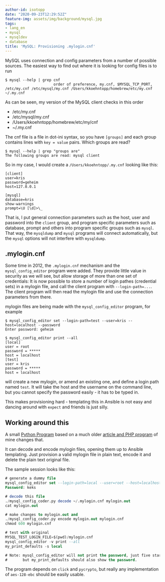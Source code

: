 ```yaml
---
author-id: isotopp
date: "2020-09-23T12:29:52Z"
feature-img: assets/img/background/mysql.jpg
tags:
- lang_en
- mysql
- mysqldev
- database
title: 'MySQL: Provisioning .mylogin.cnf'
---
```

MySQL uses connection and config parameters from a number of possible sources. The easiest way to find out where it is looking for config files is to run

```console
$ mysql --help | grep cnf
                      order of preference, my.cnf, $MYSQL_TCP_PORT,
/etc/my.cnf /etc/mysql/my.cnf /Users/kkoehntopp/homebrew/etc/my.cnf ~/.my.cnf
```

As can be seen, my version of the MySQL client checks in this order

- /etc/my.cnf
- /etc/mysql/my.cnf
- /Users/kkoehntopp/homebrew/etc/my/cnf
- ~/.my.cnf

The cnf file is a file in dot-ini syntax, so you have `[groups]` and each group contains lines with `key = value` pairs. Which groups are read?

```console
$ mysql --help | grep "groups are"
The following groups are read: mysql client
```

So in my case, I would create a `/Users/kkoehntopp/.my.cnf` looking like this:

```console
[client]
user=kris
password=geheim
host=127.0.0.1

[mysql]
database=kris
show-warnings
prompt=\U [\d]>\_
```

That is, I put general connection parameters such as the host, user and password into the `client` group, and program specific parameters such as database, prompt and others into program specific groups such as `mysql`. That way, the `mysqldump` and `mysql` programs will connect automatically, but the `mysql` options will not interfere with `mysqldump`.

## .mylogin.cnf

Some time in 2012, the `.mylogin.cnf` mechanism and the `mysql_config_editor` program were added. They provide little value in security as we will see, but allow storage of more than one set of credentials: It is now possible to store a number of login pathes (credential sets) in a mylogin file, and call the client program with `--login-path=...`. The client program will then read the mylogin file and use the connection parameters from there.

mylogin files are being made with the `mysql_config_editor` program, for example

```console
$ mysql_config_editor set --login-path=test --user=kris --host=localhost --password
Enter password: geheim

$ mysql_config_editor print --all
[local]
user = root
password = *****
host = localhost
[test]
user = kris
password = *****
host = localhost
```

will create a new mylogin, or amend an existing one, and define a login path named `test`. It will take the host and the username on the command line, but you cannot specify the password easily - it has to be typed in.

This makes provisioning hard - templating this in Ansible is not easy and dancing around with `expect` and friends is just silly.

## Working around this

A small [Python Program](https://github.com/isotopp/mysql-config-coder) based on a much older [article and PHP program](http://mysqldump.azundris.com/archives/104-.mylogin.cnf-password-recovery.html) of mine changes that.

It can decode and encode mylogin files, opening them up to Ansible templating. Just provision a valid mylogin file in plain text, encode it and delete the plain text original file.

The sample session looks like this:

```sql
# generate a dummy file
mysql_config_editor set --login-path=local --user=root --host=localhost --password
Password: keks

# decode this file
./mysql_config_coder.py decode ~/.mylogin.cnf mylogin.out
cat mylogin.out

# make changes to mylogin.out and
./mysql_config_coder.py encode mylogin.out mylogin.cnf
chmod 600 mylogin.cnf

# test with original
MYSQL_TEST_LOGIN_FILE=$(pwd)/mylogin.cnf
mysql_config_editor -v print --all
my_print_defaults -s local

# Note: mysql_config_editor will not print the password, just five stars
#       but my_print_defaults should also show the password.
```

The program depends on `click` and `pycrypto`, but really any implementation of `aes-128-ebc` should be easily usable.
